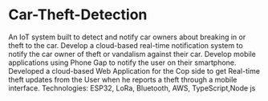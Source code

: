 # Car-Theft-Detection
An IoT system built to detect and notify car owners about breaking in or theft to the car.
Develop a cloud-based real-time notification system to notify the car owner of theft or vandalism against their car.
Develop mobile applications using Phone Gap to notify the user on their smartphone.
Developed a cloud-based Web Application for the Cop side to get Real-time theft updates from the User when he reports a theft through a mobile interface.
Technologies: ESP32, LoRa, Bluetooth, AWS, TypeScript,Node js
